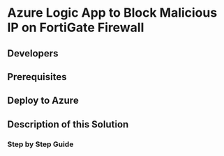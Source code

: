 # Azure Logic App to Block Malicious IP on FortiGate Firewall

## Developers

## Prerequisites

## Deploy to Azure

## Description of this Solution

### Step by Step Guide
